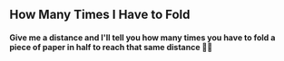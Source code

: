 ## How Many Times I Have to Fold
#### Give me a distance and I'll tell you how many times you have to fold a piece of paper in half to reach that same distance 📏🧻
